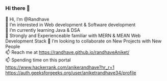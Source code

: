 ### Hi there 👋


<!-- **Randhave/Randhave** is a ✨ _special_ ✨ repository because its `README.md` (this file) appears on your GitHub profile.

Here are some ideas to get you started:
  -->
👋 Hi, I’m @Randhave                                                                                                                                                               
👀 I’m interested in Web development & Software development                                                                                                                       
🌱 I’m currently learning Java & DSA                                                                                                                                               
🤝 Strongly and Experienceable familiar with MERN & MEAN Web Development Stack
💞️ I’m looking to collaborate on New Projects with New People                                                                                                                     
📫 Reach me at https://randhave.github.io/randhaveAniket/                                                                                                                         
📫 Spending time on this portal https://www.hackerrank.com/anikerandhave?hr_r=1                                                                                                                                     https://auth.geeksforgeeks.org/user/aniketrandhave34/profile
